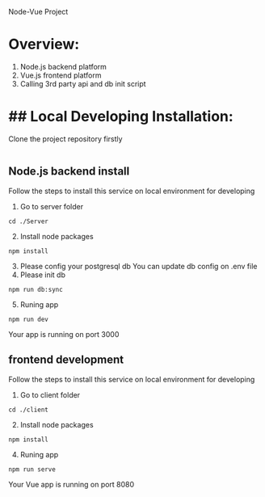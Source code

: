 Node-Vue Project

# Overview:
1. Node.js backend platform 
2. Vue.js frontend platform
3. Calling 3rd party api and db init script

# ## Local Developing Installation:
Clone the project repository firstly
``` git clone https://github.com/haojin111/RTX-Node-Vue.git
```
## Node.js backend install
Follow the steps to install this service on local environment for developing

1. Go to server folder
```
cd ./Server
```
2. Install node packages
```
npm install
```
3. Please config your postgresql db
You can update db config on .env file
4. Please init db
```
npm run db:sync
```
5. Runing app
```
npm run dev
```
Your app is running on port 3000
## frontend development
Follow the steps to install this service on local environment for developing

1. Go to client folder
```
cd ./client
```
2. Install node packages
```
npm install
```
4. Runing app
```
npm run serve
```
Your Vue app is running on port 8080
